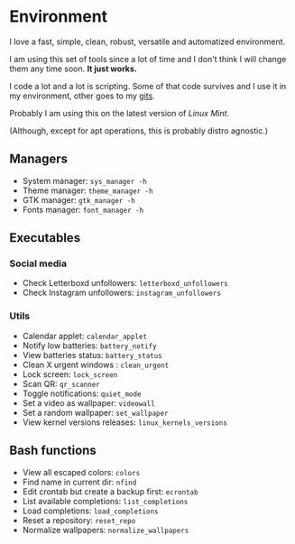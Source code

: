 # Environment

I love a fast, simple, clean, robust, versatile and automatized environment.

I am using this set of tools since a lot of time and I don't think I will change them any time soon. **It just works.**

I code a lot and a lot is scripting. Some of that code survives and I use it in my environment, other goes to my [gits](https://gist.github.com/pablos123).

Probably I am using this on the latest version of _Linux Mint_.

\(Although, except for apt operations, this is probably distro agnostic.\)

## Managers

- System manager: `sys_manager -h`
- Theme manager: `theme_manager -h`
- GTK manager: `gtk_manager -h`
- Fonts manager: `font_manager -h`

## Executables

### Social media

- Check Letterboxd unfollowers: `letterboxd_unfollowers`
- Check Instagram unfollowers: `instagram_unfollowers`

### Utils

- Calendar applet: `calendar_applet`
- Notify low batteries: `battery_notify`
- View batteries status: `battery_status`
- Clean X urgent windows : `clean_urgent`
- Lock screen: `lock_screen`
- Scan QR: `qr_scanner`
- Toggle notifications: `quiet_mode`
- Set a video as wallpaper: `videowall`
- Set a random wallpaper: `set_wallpaper`
- View kernel versions releases: `linux_kernels_versions`

## Bash functions

- View all escaped colors: `colors`
- Find name in current dir: `nfind`
- Edit crontab but create a backup first: `ecrontab`
- List available completions: `list_completions`
- Load completions: `load_completions`
- Reset a repository: `reset_repo`
- Normalize wallpapers: `normalize_wallpapers`
